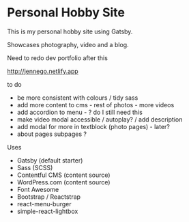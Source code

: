 # Personal Hobby Site

This is my personal hobby site using Gatsby.

Showcases photography, video and a blog.

Need to redo dev portfolio after this

<http://jennego.netlify.app>

to do

- be more consistent with colours / tidy sass
- add more content to cms - rest of photos - more videos
- add accordion to menu - ? do I still need this
- make video modal accessible / autoplay? / add description
- add modal for more in textblock (photo pages) - later?
- about pages subpages ?

Uses

- Gatsby (default starter)
- Sass (SCSS)
- Contentful CMS (content source)
- WordPress.com (content source)
- Font Awesome
- Bootstrap / Reactstrap
- react-menu-burger
- simple-react-lightbox
